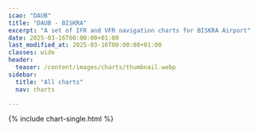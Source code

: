 ```yaml
---
icao: "DAUB"
title: "DAUB - BISKRA"
excerpt: "A set of IFR and VFR navigation charts for BISKRA Airport"
date: 2025-03-16T00:00:00+01:00
last_modified_at: 2025-03-16T00:00:00+01:00
classes: wide
header:
  teaser: /content/images/charts/thumbnail.webp
sidebar:
  title: "All charts"
  nav: charts

---
```


{% include chart-single.html %}